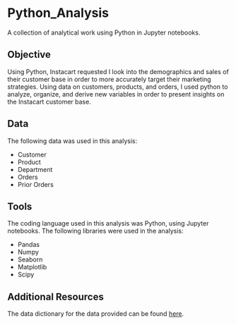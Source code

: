 # Python_Analysis
A collection of analytical work using Python in Jupyter notebooks.

## Objective
Using Python, Instacart requested I look into the demographics and sales of their customer base in order to more accurately target their marketing strategies. Using data on customers, products, and orders, I used python to analyze, organize, and derive new variables in order to present insights on the Instacart customer base.

## Data
The following data was used in this analysis:
- Customer
- Product
- Department
- Orders
- Prior Orders

## Tools
The coding language used in this analysis was Python, using Jupyter notebooks. The following libraries were used in the analysis:
- Pandas
- Numpy
- Seaborn
- Matplotlib
- Scipy

## Additional Resources
The data dictionary for the data provided can be found [here](https://gist.github.com/jeremystan/c3b39d947d9b88b3ccff3147dbcf6c6b).
